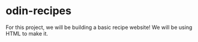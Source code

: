 # odin-recipes
For this project, we will be building a basic recipe website!
We will be using HTML to make it. 
